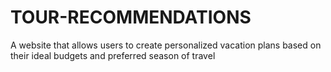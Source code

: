 # TOUR-RECOMMENDATIONS
A website that allows users to create personalized vacation plans based on their ideal budgets and preferred season of travel
